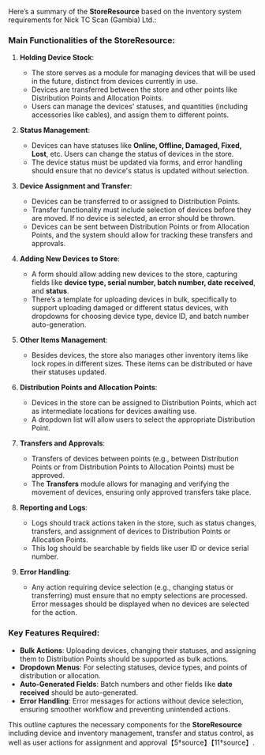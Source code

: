 Here’s a summary of the **StoreResource** based on the inventory system requirements for Nick TC Scan (Gambia) Ltd.:

### Main Functionalities of the StoreResource:

1. **Holding Device Stock**:
   - The store serves as a module for managing devices that will be used in the future, distinct from devices currently in use.
   - Devices are transferred between the store and other points like Distribution Points and Allocation Points.
   - Users can manage the devices' statuses, and quantities (including accessories like cables), and assign them to different points.

2. **Status Management**:
   - Devices can have statuses like **Online, Offline, Damaged, Fixed, Lost**, etc. Users can change the status of devices in the store.
   - The device status must be updated via forms, and error handling should ensure that no device's status is updated without selection.

3. **Device Assignment and Transfer**:
   - Devices can be transferred to or assigned to Distribution Points.
   - Transfer functionality must include selection of devices before they are moved. If no device is selected, an error should be thrown.
   - Devices can be sent between Distribution Points or from Allocation Points, and the system should allow for tracking these transfers and approvals.

4. **Adding New Devices to Store**:
   - A form should allow adding new devices to the store, capturing fields like **device type, serial number, batch number, date received**, and **status**.
   - There’s a template for uploading devices in bulk, specifically to support uploading damaged or different status devices, with dropdowns for choosing device type, device ID, and batch number auto-generation.

5. **Other Items Management**:
   - Besides devices, the store also manages other inventory items like lock ropes in different sizes. These items can be distributed or have their statuses updated.

6. **Distribution Points and Allocation Points**:
   - Devices in the store can be assigned to Distribution Points, which act as intermediate locations for devices awaiting use.
   - A dropdown list will allow users to select the appropriate Distribution Point.

7. **Transfers and Approvals**:
   - Transfers of devices between points (e.g., between Distribution Points or from Distribution Points to Allocation Points) must be approved.
   - The **Transfers** module allows for managing and verifying the movement of devices, ensuring only approved transfers take place.

8. **Reporting and Logs**:
   - Logs should track actions taken in the store, such as status changes, transfers, and assignment of devices to Distribution Points or Allocation Points.
   - This log should be searchable by fields like user ID or device serial number.

9. **Error Handling**:
   - Any action requiring device selection (e.g., changing status or transferring) must ensure that no empty selections are processed. Error messages should be displayed when no devices are selected for the action.

### Key Features Required:
- **Bulk Actions**: Uploading devices, changing their statuses, and assigning them to Distribution Points should be supported as bulk actions.
- **Dropdown Menus**: For selecting statuses, device types, and points of distribution or allocation.
- **Auto-Generated Fields**: Batch numbers and other fields like **date received** should be auto-generated.
- **Error Handling**: Error messages for actions without device selection, ensuring smoother workflow and preventing unintended actions.

This outline captures the necessary components for the **StoreResource** including device and inventory management, transfer and status control, as well as user actions for assignment and approval【5†source】【11†source】.